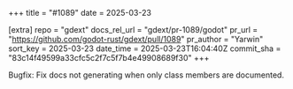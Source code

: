 +++
title = "#1089"
date = 2025-03-23

[extra]
repo = "gdext"
docs_rel_url = "gdext/pr-1089/godot"
pr_url = "https://github.com/godot-rust/gdext/pull/1089"
pr_author = "Yarwin"
sort_key = 2025-03-23
date_time = 2025-03-23T16:04:40Z
commit_sha = "83c14f49599a33cfc5c2f7c5f7b4e49908689f30"
+++

Bugfix: Fix docs not generating when only class members are documented.
